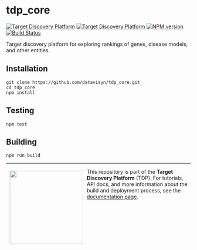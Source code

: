 tdp_core  
=====================
[![Target Discovery Platform][tdp-image-client]][tdp-url] [![Target Discovery Platform][tdp-image-server]][tdp-url] [![NPM version][npm-image]][npm-url] [![Build Status][circleci-image]][circleci-url]


Target discovery platform for exploring rankings of genes, disease models, and other entities.

Installation
------------

```
git clone https://github.com/datavisyn/tdp_core.git
cd tdp_core
npm install
```

Testing
-------

```
npm test
```

Building
--------

```
npm run build
```



***

<a href="https://www.datavisyn.io"><img src="https://www.datavisyn.io/img/logos/datavisyn-logo.png" align="left" width="200px" hspace="10" vspace="6"></a>
This repository is part of the **Target Discovery Platform** (TDP). For tutorials, API docs, and more information about the build and deployment process, see the [documentation page](https://wiki.datavisyn.io).




[tdp-image-client]: https://img.shields.io/badge/Target%20Discovery%20Platform-Client%20Plugin-F47D20.svg
[tdp-image-server]: https://img.shields.io/badge/Target%20Discovery%20Platform-Server%20Plugin-10ACDF.svg
[tdp-url]: http://datavisyn.io
[npm-image]: https://badge.fury.io/js/tdp_core.svg
[npm-url]: https://npmjs.org/package/tdp_core
[circleci-image]: https://circleci.com/gh/datavisyn/tdp_core.svg?style=shield
[circleci-url]: https://circleci.com/gh/datavisyn/tdp_core
